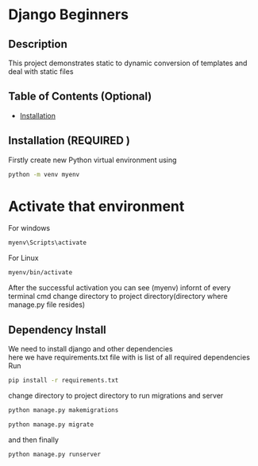 
# Django Beginners

## Description

This project demonstrates static to dynamic conversion of templates  and deal with static files




## Table of Contents (Optional)

- [Installation](#installation)


## Installation (REQUIRED )
Firstly create new Python virtual environment using
```bash
python -m venv myenv
```
# Activate that environment
For windows
```bash 
myenv\Scripts\activate
```
For Linux
```bash
myenv/bin/activate
```
After the successful activation you can see (myenv) infornt of every terminal cmd change directory to project directory(directory where manage.py file resides)

## Dependency Install
We need to install django and other dependencies\
here we have requirements.txt file with is list of all required dependencies\
Run  
```bash
pip install -r requirements.txt
```
change directory to project directory to run migrations and server
```bash
python manage.py makemigrations
```

```bash
python manage.py migrate
```
and then finally
```bash
python manage.py runserver
```